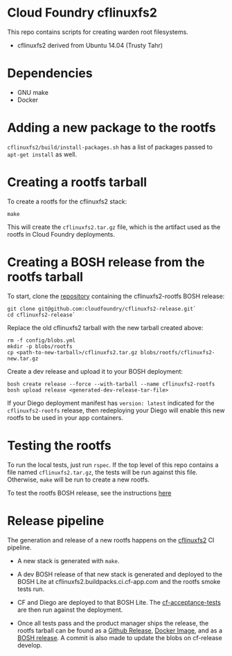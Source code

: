 Cloud Foundry cflinuxfs2
====================

This repo contains scripts for creating warden root filesystems.

* cflinuxfs2 derived from Ubuntu 14.04 (Trusty Tahr)

# Dependencies

* GNU make
* Docker

# Adding a new package to the rootfs

`cflinuxfs2/build/install-packages.sh` has a list of packages passed to `apt-get install` as well.

# Creating a rootfs tarball

To create a rootfs for the cflinuxfs2 stack:

```shell
make
```

This will create the `cflinuxfs2.tar.gz` file, which is the artifact used as the rootfs in Cloud Foundry deployments.

# Creating a BOSH release from the rootfs tarball

To start, clone the [repository](https://github.com/cloudfoundry/cflinuxfs2-release) containing the cflinuxfs2-rootfs BOSH release:

```shell
git clone git@github.com:cloudfoundry/cflinuxfs2-release.git`
cd cflinuxfs2-release`
```

Replace the old cflinuxfs2 tarball with the new tarball created above:

```shell
rm -f config/blobs.yml
mkdir -p blobs/rootfs
cp <path-to-new-tarball>/cflinuxfs2.tar.gz blobs/rootfs/cflinuxfs2-new.tar.gz
```

Create a dev release and upload it to your BOSH deployment:

```shell
bosh create release --force --with-tarball --name cflinuxfs2-rootfs
bosh upload release <generated-dev-release-tar-file>
```

If your Diego deployment manifest has `version: latest` indicated for the `cflinuxfs2-rootfs` release, then redeploying your Diego will enable this new rootfs to be used in your app containers.

# Testing the rootfs

To run the local tests, just run `rspec`. If the top level of this repo contains a file named `cflinuxfs2.tar.gz`, the tests will be run against this file. Otherwise, `make` will  be run to create a new rootfs.

To test the rootfs BOSH release, see the instructions [here](https://github.com/cloudfoundry/cflinuxfs2-release/blob/master/README.md)

# Release pipeline

The generation and release of a new rootfs happens on the [cflinuxfs2](https://buildpacks.ci.cf-app.com/pipelines/cflinuxfs2) CI pipeline.

* A new stack is generated with `make`.

* A dev BOSH release of that new stack is generated and deployed to the BOSH Lite at cflinuxfs2.buildpacks.ci.cf-app.com and the rootfs smoke tests run.

* CF and Diego are deployed to that BOSH Lite. The [cf-acceptance-tests](https://github.com/cloudfoundry/cf-acceptance-tests) are then run against the deployment.

* Once all tests pass and the product manager ships the release, the rootfs tarball can be found as a [Github Release](https://github.com/cloudfoundry/cflinuxfs2/releases), [Docker Image](https://registry.hub.docker.com/u/cloudfoundry/cflinuxfs2/), and as a [BOSH release](https://github.com/cloudfoundry/cflinuxfs2-release). A commit is also made to update the blobs on cf-release develop.
